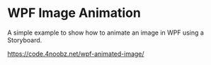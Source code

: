# WPF Image Animation

A simple example to show how to animate an image in WPF using a Storyboard.

https://code.4noobz.net/wpf-animated-image/
